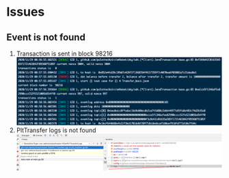 # Issues

## Event is not found

1. Transaction is sent in block 98216
![event-issue.png](event-issue.png)
2. PltTransfer logs is not found  
![query_event.png](query-event.png)
   
